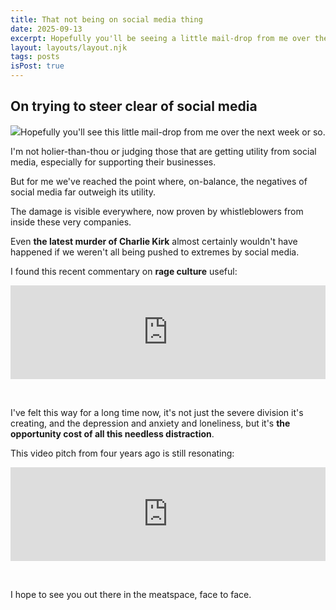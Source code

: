 ```yaml
---
title: That not being on social media thing
date: 2025-09-13
excerpt: Hopefully you'll be seeing a little mail-drop from me over the next week or so.
layout: layouts/layout.njk
tags: posts
isPost: true
---
```


## On trying to steer clear of social media

<img src="../../images/bookmark.jpg" class="blog-float-img img-sm">Hopefully you'll see this little mail-drop from me over the next week or so.

I'm not holier-than-thou or judging those that are getting utility from social media, especially for supporting their businesses. 

But for me we've reached the point where, on-balance, the negatives of social media far outweigh its utility. 

The damage is visible everywhere, now proven by whistleblowers from inside these very companies. 

Even **the latest murder of Charlie Kirk** almost certainly wouldn't have happened if we weren't all being pushed to extremes by social media. 

I found this recent commentary on **rage culture** useful: 

<div class="video-container">
    <iframe width="100%" src="https://www.youtube.com/embed/vbpsJARgd_o?si=lYNkgQZRQQqWzyrH" title="YouTube video player" frameborder="0" allow="accelerometer; autoplay; clipboard-write; encrypted-media; gyroscope; picture-in-picture; web-share" referrerpolicy="strict-origin-when-cross-origin" allowfullscreen></iframe>
</div>

&nbsp;

I've felt this way for a long time now, it's not just the severe division it's creating, and the depression and anxiety and loneliness, but it's **the opportunity cost of all this needless distraction**. 

This video pitch from four years ago is still resonating:

<div class="video-container">
    <iframe width="100%" src="https://www.youtube.com/embed/SRb4q9XT_50?si=S5q57cbRUK_OqlEX" title="YouTube video player" frameborder="0" allow="accelerometer; autoplay; clipboard-write; encrypted-media; gyroscope; picture-in-picture; web-share" referrerpolicy="strict-origin-when-cross-origin" allowfullscreen></iframe>
</div>

&nbsp;

I hope to see you out there in the meatspace, face to face.

